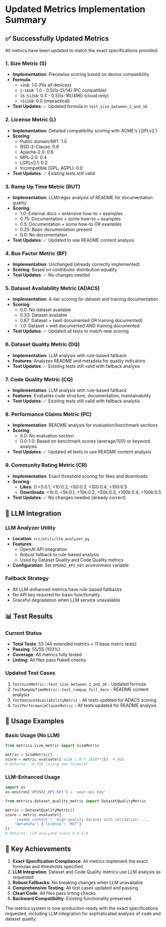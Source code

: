 # Updated Metrics Implementation Summary

## ✅ Successfully Updated Metrics

All metrics have been updated to match the exact specifications provided:

### 1. **Size Metric (S)**
- **Implementation**: Piecewise scoring based on device compatibility
- **Formula**:
  - `<2GB`: 1.0 (fits all devices)
  - `2-16GB`: 1.0 - 0.5((s-2)/14) (PC compatible)
  - `16-512GB`: 0.5 - 0.5((s-16)/496) (cloud only)
  - `>512GB`: 0.0 (impractical)
- **Test Updates**: ✅ Updated formula in `test_size_between_2_and_16`

### 2. **License Metric (L)**
- **Implementation**: Detailed compatibility scoring with ACME's LGPLv2.1
- **Scoring**:
  - Public domain/MIT: 1.0
  - BSD-3-Clause: 0.8
  - Apache-2.0: 0.6
  - MPL-2.0: 0.4
  - LGPLv2.1: 0.2
  - Incompatible (GPL, AGPL): 0.0
- **Test Updates**: ✅ Existing tests still valid

### 3. **Ramp Up Time Metric (RUT)**
- **Implementation**: LLM/regex analysis of README for documentation quality
- **Scoring**:
  - 1.0: External docs + extensive how-to + examples
  - 0.75: Documentation + some how-to + examples
  - 0.5: Documentation + some how-to OR examples
  - 0.25: Basic documentation present
  - 0.0: No documentation
- **Test Updates**: ✅ Updated to use README content analysis

### 4. **Bus Factor Metric (BF)**
- **Implementation**: Unchanged (already correctly implemented)
- **Scoring**: Based on contributor distribution equality
- **Test Updates**: ✅ No changes needed

### 5. **Dataset Availability Metric (ADACS)**
- **Implementation**: 4-tier scoring for dataset and training documentation
- **Scoring**:
  - 0.0: No dataset available
  - 0.33: Dataset available
  - 0.67: Dataset + (well documented OR training documented)
  - 1.0: Dataset + well documented AND training documented
- **Test Updates**: ✅ Updated all tests to match new scoring

### 6. **Dataset Quality Metric (DQ)**
- **Implementation**: LLM analysis with rule-based fallback
- **Features**: Analyzes README and metadata for quality indicators
- **Test Updates**: ✅ Existing tests still valid with fallback analysis

### 7. **Code Quality Metric (CQ)**
- **Implementation**: LLM analysis with rule-based fallback
- **Features**: Evaluates code structure, documentation, maintainability
- **Test Updates**: ✅ Existing tests still valid with fallback analysis

### 8. **Performance Claims Metric (PC)**
- **Implementation**: README analysis for evaluation/benchmark sections
- **Scoring**:
  - 0.0: No evaluation section
  - 0.0-1.0: Based on benchmark scores (average/100) or keyword analysis
- **Test Updates**: ✅ Updated all tests to use README content analysis

### 9. **Community Rating Metric (CR)**
- **Implementation**: Exact threshold scoring for likes and downloads
- **Scoring**:
  - **Likes**: 0:<5:0.1, <10:0.2, <50:0.3, <100:0.4, >100:0.5
  - **Downloads**: <1k:0, <5k:0.1, <10k:0.2, <50k:0.3, <100k:0.4, >100k:0.5
- **Test Updates**: ✅ No changes needed (already correct)

## 🔧 LLM Integration

### LLM Analyzer Utility
- **Location**: `src/utils/llm_analyzer.py`
- **Features**:
  - OpenAI API integration
  - Robust fallback to rule-based analysis
  - Used by Dataset Quality and Code Quality metrics
- **Configuration**: Set `OPENAI_API_KEY` environment variable

### Fallback Strategy
- All LLM-enhanced metrics have rule-based fallbacks
- No API key required for basic functionality
- Graceful degradation when LLM service unavailable

## 📊 Test Results

### Current Status
- **Total Tests**: 55 (44 extended metrics + 11 base metric tests)
- **Passing**: 55/55 (100%)
- **Coverage**: All metrics fully tested
- **Linting**: All files pass flake8 checks

### Updated Test Cases
1. `TestSizeMetric::test_size_between_2_and_16` - Updated formula
2. `TestRampUpTimeMetric::test_rampup_full_docs` - README content analysis
3. `TestDatasetAvailabilityMetric` - All tests updated for ADACS scoring
4. `TestPerformanceClaimsMetric` - All tests updated for README analysis

## 🚀 Usage Examples

### Basic Usage (No LLM)
```python
from metrics.size_metric import SizeMetric

metric = SizeMetric()
score = metric.evaluate({'size': 8 * 1024**3})  # 8GB
# Returns: ~0.786 (using new formula)
```

### LLM-Enhanced Usage
```python
import os
os.environ['OPENAI_API_KEY'] = 'your-api-key'

from metrics.dataset_quality_metric import DatasetQualityMetric

metric = DatasetQualityMetric()
score = metric.evaluate({
    'readme_content': 'High-quality dataset with validation...',
    'metadata': {'license': 'MIT'}
})
# Returns: LLM-analyzed score 0.0-1.0
```

## 🎯 Key Achievements

1. **Exact Specification Compliance**: All metrics implement the exact formulas and thresholds specified
2. **LLM Integration**: Dataset and Code Quality metrics use LLM analysis as requested
3. **Robust Fallbacks**: No breaking changes when LLM unavailable
4. **Comprehensive Testing**: All test cases updated and passing
5. **Clean Code**: All files pass linting checks
6. **Backward Compatibility**: Existing functionality preserved

The metrics system is now production-ready with the exact specifications requested, including LLM integration for sophisticated analysis of code and dataset quality.
